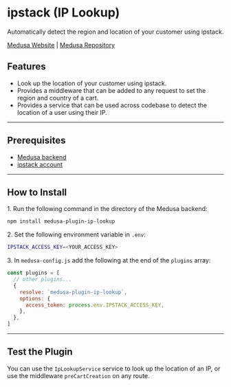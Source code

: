 # ipstack (IP Lookup)

Automatically detect the region and location of your customer using ipstack.

[Medusa Website](https://medusajs.com/) | [Medusa Repository](https://github.com/medusajs/medusa)

## Features

- Look up the location of your customer using ipstack.
- Provides a middleware that can be added to any request to set the region and country of a cart.
- Provides a service that can be used across codebase to detect the location of a user using their IP.

---

## Prerequisites

- [Medusa backend](https://docs.medusajs.com/v1/development/backend/install)
- [ipstack account](https://ipstack.com)

---

## How to Install

1\. Run the following command in the directory of the Medusa backend:

  ```bash
  npm install medusa-plugin-ip-lookup
  ```

2\. Set the following environment variable in `.env`:

  ```bash
  IPSTACK_ACCESS_KEY=<YOUR_ACCESS_KEY>
  ```

3\. In `medusa-config.js` add the following at the end of the `plugins` array:

  ```js
  const plugins = [
    // other plugins...
    {
      resolve: `medusa-plugin-ip-lookup`,
      options: {
        access_token: process.env.IPSTACK_ACCESS_KEY,
      },
    },
  ]
  ```

---

## Test the Plugin

You can use the `IpLookupService` service to look up the location of an IP, or use the middleware `preCartCreation` on any route.
